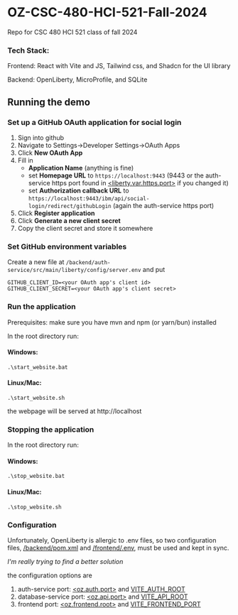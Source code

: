 # OZ-CSC-480-HCI-521-Fall-2024
Repo for CSC 480 HCI 521 class of fall 2024

### Tech Stack:
Frontend: React with Vite and JS, Tailwind css, and Shadcn for the UI library

Backend: OpenLiberty, MicroProfile, and SQLite

## Running the demo

### Set up a GitHub OAuth application for social login

1. Sign into github
1. Navigate to Settings->Developer Settings->OAuth Apps
1. Click **New OAuth App**
1. Fill in
    - **Application Name** (anything is fine)
    - set **Homepage URL** to `https://localhost:9443` (9443 or the auth-service https port found in [<liberty.var.https.port>](/backend/auth-service/pom.xml) if you changed it)
    - set **Authorization callback URL** to `https://localhost:9443/ibm/api/social-login/redirect/githubLogin` (again the auth-service https port)
1. Click **Register application**
1. Click **Generate a new client secret**
1. Copy the client secret and store it somewhere

### Set GitHub environment variables
Create a new file at `/backend/auth-service/src/main/liberty/config/server.env`
and put
```
GITHUB_CLIENT_ID=<your OAuth app's client id>
GITHUB_CLIENT_SECRET=<your OAuth app's client secret>
```

### Run the application
Prerequisites: make sure you have mvn and npm (or yarn/bun) installed

In the root directory run:

#### Windows:
```batch
.\start_website.bat
```

#### Linux/Mac:
```shell
.\start_website.sh
```

the webpage will be served at http://localhost

### Stopping the application

In the root directory run:

#### Windows:
```batch
.\stop_website.bat
```

#### Linux/Mac:
```shell
.\stop_website.sh
```
### Configuration

Unfortunately, OpenLiberty is allergic to .env files, so two configuration files, [/backend/pom.xml](/backend/pom.xml) and [/frontend/.env](/frontend/.env), must be used and kept in sync.

*I'm really trying to find a better solution*

the configuration options are
1. auth-service port: [<oz.auth.port>](/backend/pom.xml) and [VITE_AUTH_ROOT](/frontend/.env)
1. database-service port: [<oz.api.port>](/backend/pom.xml) and [VITE_API_ROOT](/frontend/.env)
1. frontend port: [<oz.frontend.root>](/backend/pom.xml) and [VITE_FRONTEND_PORT](/frontend/.env)